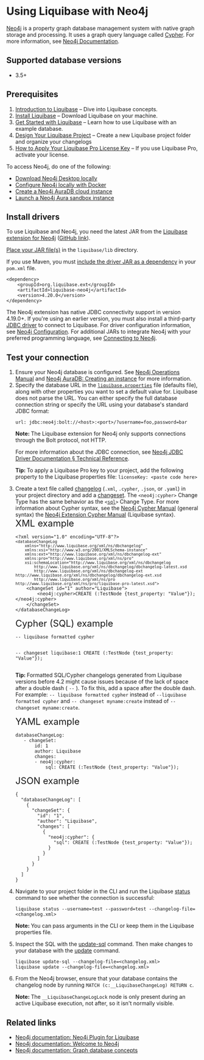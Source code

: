<h1>Using Liquibase with Neo4j</h1>
<p><a href="https://neo4j.com/">Neo4j</a> is a property graph database management system with native graph storage and processing. It uses a graph query language called <a href="https://neo4j.com/docs/getting-started/cypher-intro/">Cypher</a>. For more information, see <a href="https://neo4j.com/docs/">Neo4j Documentation</a>.</p>
<h2>Supported database versions</h2>
<ul>
    <li>3.5+</li>
</ul>
<h2>Prerequisites</h2>
<ol>
    <li value="1"><a href="https://docs.liquibase.com/concepts/introduction-to-liquibase.html" class="MCXref xref">Introduction to Liquibase</a> – Dive into Liquibase concepts.</li>
    <li value="2"><a href="https://docs.liquibase.com/start/install/home.html" class="MCXref xref">Install Liquibase</a> – Download Liquibase on your machine.</li>
    <li value="3"><a href="https://docs.liquibase.com/start/home.html" class="MCXref xref">Get Started with Liquibase</a> – Learn how to use Liquibase with an example database.</li>
    <li value="4"><a href="https://docs.liquibase.com/start/design-liquibase-project.html" class="MCXref xref">Design Your Liquibase Project</a> – Create a new <span class="mc-variable General.Liquibase variable">Liquibase</span> project folder and organize your changelogs</li>
    <li value="5"><a href="https://docs.liquibase.com/workflows/liquibase-pro/how-to-apply-your-liquibase-pro-license-key.html" class="MCXref xref">How to Apply Your Liquibase Pro License Key</a> – If you use <span class="mc-variable General.LBPro variable">Liquibase Pro</span>, activate your license.</li>
</ol>
<p>To access Neo4j, do one of the following:</p>
<ul>
    <li><a href="https://neo4j.com/download/">Download Neo4j Desktop locally</a>
    </li>
    <li><a href="https://hub.docker.com/_/neo4j">Configure Neo4j locally with Docker</a>
    </li>
    <li><a href="https://neo4j.com/cloud/platform/aura-graph-database/">Create a Neo4j AuraDB&#160;cloud instance</a>
    </li>
    <li><a href="https://neo4j.com/sandbox/">Launch a Neo4j Aura&#160;sandbox instance</a>
    </li>
</ul>
<h2>Install drivers</h2>
<p>To use Liquibase and Neo4j, you need the latest JAR from the <a href="https://mvnrepository.com/artifact/org.liquibase.ext/liquibase-neo4j">Liquibase extension for Neo4j</a> (<a href="https://github.com/liquibase/liquibase-neo4j/releases">GitHub link</a>).</p>
<p> <a href="https://docs.liquibase.com/workflows/liquibase-community/adding-and-updating-liquibase-drivers.html">Place your JAR file(s)</a> in the <code>liquibase/lib</code> directory.</p><p>If you use Maven, you must <a href="https://docs.liquibase.com/tools-integrations/maven/maven-pom-file.html">include the driver JAR&#160;as a dependency</a> in your <code>pom.xml</code> file.</p><pre xml:space="preserve"><code class="language-text">&lt;dependency&gt;
    &lt;groupId&gt;org.liquibase.ext&lt;/groupId&gt;
    &lt;artifactId&gt;liquibase-neo4j&lt;/artifactId&gt;
    &lt;version&gt;<span class="mc-variable General.CurrentLiquibaseVersion variable">4.20.0</span>&lt;/version&gt;
&lt;/dependency&gt;</code></pre>
<p>The Neo4j extension has native JDBC connectivity support in version 4.19.0+. If you're using an earlier version, you must also install a third-party <a href="https://github.com/neo4j-contrib/neo4j-jdbc">JDBC driver</a> to connect to Liquibase. For driver configuration information, see <a href="https://github.com/liquibase/liquibase-neo4j/blob/main/docs/reference-configuration.md">Neo4j Configuration</a>. For additional JARs to integrate Neo4j with your preferred programming language, see <a href="https://neo4j.com/docs/getting-started/current/languages-guides/">Connecting to Neo4j</a>.</p>
<h2 id="test-your-connection">Test your connection</h2>
<ol>
    <li value="1">Ensure your Neo4j database is configured. See <a href="https://neo4j.com/docs/operations-manual/current/">Neo4j Operations Manual</a> and <a href="https://neo4j.com/docs/aura/auradb/getting-started/create-database/">Neo4j AuraDB: Creating an instance</a> for more information.</li>
    <li value="2">Specify the database URL in the <code><a href="https://docs.liquibase.com/concepts/connections/creating-config-properties.html"><span class="mc-variable General.liquiPropFile variable">liquibase.properties</span></a></code> file (defaults file), along with other properties you want to set a default value for. Liquibase does not parse the URL. You can  either specify the full database connection string or specify the URL using your database's standard JDBC format: </li><pre xml:space="preserve"><code class="language-text">url: jdbc:neo4j:bolt://&lt;host&gt;:&lt;port&gt;/?username=foo,password=bar</code></pre>
    <p class="note" data-mc-autonum="&lt;b&gt;Note: &lt;/b&gt;"><span class="autonumber"><span><b>Note: </b></span></span> The Liquibase extension for Neo4j only supports connections through the Bolt protocol, not HTTP.</p>
    <p>For more information about the JDBC connection, see <a href="http://neo4j-contrib.github.io/neo4j-jdbc/">Neo4j JDBC Driver Documentation § Technical Reference</a>.</p>
    <p class="tip" data-mc-autonum="&lt;b&gt;Tip: &lt;/b&gt;"><span class="autonumber"><span><b>Tip: </b></span></span>To apply a <span class="mc-variable General.LBPro variable">Liquibase Pro</span> key to your project, add the following property to the Liquibase properties file: <code>licenseKey: &lt;paste code here&gt;</code></p>
</ol>
<ol start="3">
    <li value="3">Create a text file called <a href="https://docs.liquibase.com/concepts/changelogs/home.html">changelog</a> (<code>.xml</code>, <code>.cypher</code>, <code>.json</code>, or <code>.yaml</code>) in your project directory and add a <a href="https://docs.liquibase.com/concepts/changelogs/changeset.html">changeset</a>. The <code>&lt;neo4j:cypher&gt;</code>&#160;<span class="mc-variable General.changetypes variable">Change Type</span> has the same behavior as the <code>&lt;<a href="https://docs.liquibase.com/change-types/sql.html" class="MCXref xref">sql</a>&gt;</code>&#160;<span class="mc-variable General.changetypes variable">Change Type</span>. For more information about Cypher syntax, see the <a href="https://neo4j.com/docs/cypher-manual/current/introduction/">Neo4j Cypher Manual</a> (general syntax) the <a href="https://github.com/liquibase/liquibase-neo4j/blob/main/docs/reference-features.md">Neo4j Extension Cypher Manual</a> (Liquibase syntax).</li>
    <a style="font-size: 18pt;"> XML example</a>
        <pre xml:space="preserve"><code class="language-xml">&lt;?xml version="1.0" encoding="UTF-8"?&gt;
<code>&lt;databaseChangeLog
    xmlns="http://www.liquibase.org/xml/ns/dbchangelog"
    xmlns:xsi="http://www.w3.org/2001/XMLSchema-instance"
    xmlns:ext="http://www.liquibase.org/xml/ns/dbchangelog-ext"
    xmlns:pro="http://www.liquibase.org/xml/ns/pro"
    xsi:schemaLocation="http://www.liquibase.org/xml/ns/dbchangelog
        http://www.liquibase.org/xml/ns/dbchangelog/dbchangelog-latest.xsd
        http://www.liquibase.org/xml/ns/dbchangelog-ext http://www.liquibase.org/xml/ns/dbchangelog/dbchangelog-ext.xsd
        http://www.liquibase.org/xml/ns/pro http://www.liquibase.org/xml/ns/pro/liquibase-pro-latest.xsd"&gt;</code>
    &lt;changeSet id="1" author="Liquibase"&gt;
        &lt;neo4j:cypher&gt;CREATE (:TestNode {test_property: "Value"});&lt;/neo4j:cypher&gt;
    &lt;/changeSet&gt;
&lt;/databaseChangeLog&gt;</code></pre>
<a style="font-size: 18pt;"> Cypher (SQL) example</a>
    <pre xml:space="preserve"><code class="language-sql">-- liquibase formatted cypher

-- changeset liquibase:1
CREATE (:TestNode {test_property: "Value"});</code></pre>
<p class="tip" data-mc-autonum="&lt;b&gt;Tip: &lt;/b&gt;"><span class="autonumber"><span><b>Tip: </b></span></span>Formatted SQL/Cypher <span class="mc-variable General.changelog variable">changelog</span>s generated from Liquibase versions before 4.2 might cause issues because of the lack of space after a double dash ( <code>--</code> ). To fix this, add a space after the double dash. For example: <code>--&#160;liquibase formatted cypher</code> instead of <code>--liquibase formatted cypher</code> and <code>--&#160;changeset myname:create</code> instead of <code>--changeset myname:create</code>.</p>
<a style="font-size: 18pt;"> YAML example</a>
<pre xml:space="preserve"><code class="language-yaml">databaseChangeLog:
   - changeSet:
       id: 1
       author: Liquibase
       changes:
       - neo4j:cypher:
           sql: CREATE (:TestNode {test_property: "Value"});</code></pre>
                                            <a style="font-size: 18pt;"> JSON example</a>
                                                <pre><code class="language-json">{
  "databaseChangeLog": [
    {
      "changeSet": {
        "id": "1",
        "author": "Liquibase",
        "changes": [
          {
            "neo4j:cypher": {
              "sql": CREATE (:TestNode {test_property: "Value"});
            }
          }
        ]
      }
    }
  ]
}</code></pre>
    <li value="4">Navigate to your project folder in the CLI and run the Liquibase&#160;<a href="https://docs.liquibase.com/commands/change-tracking/status.html" class="MCXref xref">status</a> command to see whether the connection is successful:</li><pre xml:space="preserve"><code class="language-text">liquibase status --username=test --password=test --changelog-file=&lt;changelog.xml&gt;</code></pre>
    <p class="note" data-mc-autonum="&lt;b&gt;Note: &lt;/b&gt;"><span class="autonumber"><span><b>Note: </b></span></span>You can pass arguments in the CLI or keep them in the Liquibase properties file.</p>
    <li value="5">Inspect the SQL with  the <a href="https://docs.liquibase.com/commands/update/update-sql.html" class="MCXref xref">update-sql</a> command. Then make changes to your database with the <a href="https://docs.liquibase.com/commands/update/update.html" class="MCXref xref">update</a> command.</li><pre xml:space="preserve"><code class="language-text">liquibase update-sql --changelog-file=&lt;changelog.xml&gt;
liquibase update --changelog-file=&lt;changelog.xml&gt;</code></pre>
    <li value="6">
        <p>From the Neo4j browser, ensure that your database contains the <span class="mc-variable General.changelog variable">changelog</span> node by running <code>MATCH (c:__LiquibaseChangeLog) RETURN c</code>.</p>
        <p class="note" data-mc-autonum="&lt;b&gt;Note: &lt;/b&gt;"><span class="autonumber"><span><b>Note: </b></span></span>The <code>__LiquibaseChangeLogLock</code> node is only present during an active Liquibase execution, not after, so it isn't normally visible.</p>
    </li>
</ol>
<h2>Related links</h2>
<ul>
    <li><a href="https://neo4j.com/labs/liquibase/docs/">Neo4j documentation: Neo4j Plugin for Liquibase</a>
    </li>
    <li><a href="https://neo4j.com/docs/getting-started/current/">Neo4j documentation: Welcome to Neo4j</a>
    </li>
    <li><a href="https://neo4j.com/docs/getting-started/current/appendix/graphdb-concepts/">Neo4j documentation: Graph database concepts</a>
    </li>
</ul>
